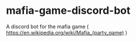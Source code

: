 # mafia-game-discord-bot
A discord bot for the mafia game ( https://en.wikipedia.org/wiki/Mafia_(party_game) )
